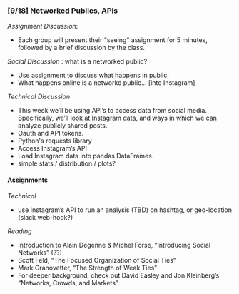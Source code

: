 ### [9/18] Networked Publics, APIs

_Assignment Discussion_: 
- Each group will present their "seeing" assignment for 5 minutes, followed by a brief discussion by the class.

_Social Discussion_ : what is a networked public?
- Use assignment to discuss what happens in public.
- What happens online is a networkd public... [into Instagram]

_Technical Discussion_
- This week we’ll be using API’s to access data from social media. Specifically, we’ll look at Instagram data, and ways in which we can analyze publicly shared posts.
- Oauth and API tokens.
- Python's requests library
- Access Instagram’s API
- Load Instagram data into pandas DataFrames.
- simple stats / distribution / plots?

#### Assignments

_Technical_
- use Instagram’s API to run an analysis (TBD) on hashtag, or geo-location (slack web-hook?)

_Reading_
- Introduction to Alain Degenne & Michel Forse, “Introducing Social Networks”  (??)
- Scott Feld, “The Focused Organization of Social Ties"
- Mark Granovetter, “The Strength of Weak Ties” 
- For deeper background, check out David Easley and Jon Kleinberg’s “Networks, Crowds, and Markets” 
